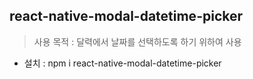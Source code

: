 ## react-native-modal-datetime-picker

> 사용 목적 : 달력에서 날짜를 선택하도록 하기 위하여 사용

* 설치 : npm i react-native-modal-datetime-picker

